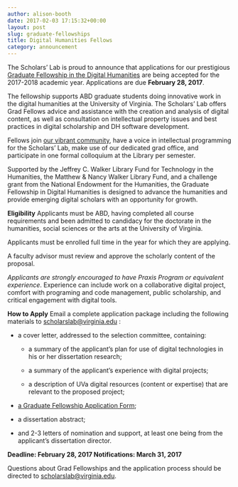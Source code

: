```yaml
---
author: alison-booth
date: 2017-02-03 17:15:32+00:00
layout: post
slug: graduate-fellowships
title: Digital Humanities Fellows
category: announcement
---
```


The Scholars’ Lab is proud to announce that applications for our prestigious [Graduate Fellowship in the Digital Humanities](http://scholarslab.org/graduate-fellowships/) are being accepted for the 2017-2018 academic year. Applications are due **February 28, 2017**.

The fellowship supports ABD graduate students doing innovative work in the digital humanities at the University of Virginia. The Scholars’ Lab offers Grad Fellows advice and assistance with the creation and analysis of digital content, as well as consultation on intellectual property issues and best practices in digital scholarship and DH software development.

Fellows join [our vibrant community](http://scholarslab.org/people/), have a voice in intellectual programming for the Scholars’ Lab, make use of our dedicated grad office, and participate in one formal colloquium at the Library per semester.

Supported by the Jeffrey C. Walker Library Fund for Technology in the Humanities, the Matthew & Nancy Walker Library Fund, and a challenge grant from the National Endowment for the Humanities, the Graduate Fellowship in Digital Humanities is designed to advance the humanities and provide emerging digital scholars with an opportunity for growth.

**Eligibility**
Applicants must be ABD, having completed all course requirements and been admitted to candidacy for the doctorate in the humanities, social sciences or the arts at the University of Virginia.

Applicants must be enrolled full time in the year for which they are applying.

A faculty advisor must review and approve the scholarly content of the proposal.

_Applicants are strongly encouraged to have Praxis Program or equivalent experience_. Experience can include work on a collaborative digital project, comfort with programing and code management, public scholarship, and critical engagement with digital tools.

**How to Apply**
Email a complete application package including the following materials to [scholarslab@virginia.edu](mailto:scholarslab@virginia.edu) :



 	
  * a cover letter, addressed to the selection committee, containing:

 	
    * a summary of the applicant’s plan for use of digital technologies in his or her dissertation research;

 	
    * a summary of the applicant’s experience with digital projects;

 	
    * a description of UVa digital resources (content or expertise) that are relevant to the proposed project;




 	
  * [a Graduate Fellowship Application Form](http://static.scholarslab.org/wp-content/uploads/2016/02/dhfellowsappform.pdf);

 	
  * a dissertation abstract;

 	
  * and 2-3 letters of nomination and support, at least one being from the applicant’s dissertation director.


**Deadline: February 28, 2017
Notifications: March 31, 2017**

Questions about Grad Fellowships and the application process should be directed to [scholarslab@virginia.edu](mailto:scholarslab@virginia.edu).


